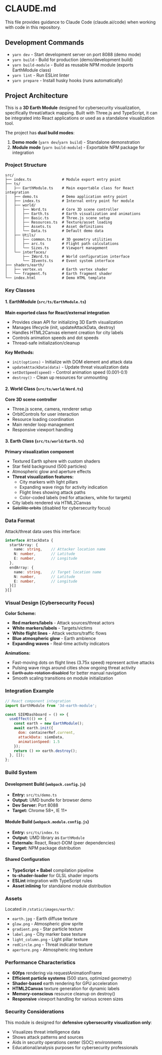 # CLAUDE.md

This file provides guidance to Claude Code (claude.ai/code) when working with code in this repository.

## Development Commands

- `yarn dev` - Start development server on port 8088 (demo mode)
- `yarn build` - Build for production (demo/development build)
- `yarn build-module` - Build as reusable NPM module (exports EarthModule class)
- `yarn lint` - Run ESLint linter
- `yarn prepare` - Install husky hooks (runs automatically)

## Project Architecture

This is a **3D Earth Module** designed for cybersecurity visualization, specifically threat/attack mapping. Built with Three.js and TypeScript, it can be integrated into React applications or used as a standalone visualization tool.

The project has **dual build modes**:
1. **Demo mode** (`yarn dev`/`yarn build`) - Standalone demonstration
2. **Module mode** (`yarn build-module`) - Exportable NPM package for integration

### Project Structure

```
src/
├── index.ts              # Module export entry point
├── ts/
│   ├── EarthModule.ts    # Main exportable class for React integration
│   ├── demo.ts           # Demo application entry point
│   ├── index.ts          # Internal entry point for module
│   ├── world/
│   │   ├── Word.ts       # Core 3D scene controller
│   │   ├── Earth.ts      # Earth visualization and animations
│   │   ├── Basic.ts      # Three.js scene setup
│   │   ├── Resources.ts  # Texture/asset loading
│   │   ├── Assets.ts     # Asset definitions
│   │   └── Data.ts       # Default demo data
│   ├── Utils/
│   │   ├── common.ts     # 3D geometry utilities
│   │   ├── arc.ts        # Flight path calculations
│   │   └── Sizes.ts      # Viewport management
│   └── interfaces/
│       ├── IWord.ts      # World configuration interface
│       └── IEvents.ts    # Event system interface
├── shaders/earth/
│   ├── vertex.vs         # Earth vertex shader
│   └── fragment.fs       # Earth fragment shader
└── index.html            # Demo HTML template
```

### Key Classes

#### 1. **EarthModule** (`src/ts/EarthModule.ts`)
**Main exported class for React/external integration**
- Provides clean API for initializing 3D Earth visualization
- Manages lifecycle (init, updateAttackData, destroy)
- Handles HTML2Canvas element creation for city labels
- Controls animation speeds and dot speeds
- Thread-safe initialization/cleanup

**Key Methods:**
- `init(options)` - Initialize with DOM element and attack data
- `updateAttackData(data)` - Update threat visualization data
- `setDotSpeed(speed)` - Control animation speed (0.001-0.1)
- `destroy()` - Clean up resources for unmounting

#### 2. **World Class** (`src/ts/world/Word.ts`)
**Core 3D scene controller**
- Three.js scene, camera, renderer setup
- OrbitControls for user interaction
- Resource loading coordination
- Main render loop management
- Responsive viewport handling

#### 3. **Earth Class** (`src/ts/world/Earth.ts`)
**Primary visualization component**
- Textured Earth sphere with custom shaders
- Star field background (500 particles)
- Atmospheric glow and aperture effects
- **Threat visualization features:**
  - City markers with light pillars
  - Expanding wave rings for activity indication
  - Flight lines showing attack paths
  - Color-coded labels (red for attackers, white for targets)
- City labels rendered via HTML2Canvas
- ~~Satellite orbits~~ (disabled for cybersecurity focus)

### Data Format

Attack/threat data uses this interface:

```typescript
interface AttackData {
  startArray: {
    name: string,    // Attacker location name
    N: number,       // Latitude
    E: number,       // Longitude
  },
  endArray: {
    name: string,    // Target location name  
    N: number,       // Latitude
    E: number,       // Longitude
  }[]
}[]
```

### Visual Design (Cybersecurity Focus)

**Color Scheme:**
- **Red markers/labels** - Attack sources/threat actors
- **White markers/labels** - Targets/victims
- **White flight lines** - Attack vectors/traffic flows
- **Blue atmospheric glow** - Earth ambience
- **Expanding waves** - Real-time activity indicators

**Animations:**
- Fast-moving dots on flight lines (3.75x speed) represent active attacks
- Pulsing wave rings around cities show ongoing threat activity
- ~~Earth auto-rotation disabled~~ for better manual navigation
- Smooth scaling transitions on module initialization

### Integration Example

```jsx
// React component integration
import EarthModule from '3d-earth-module';

const SIEMDashboard = () => {
  useEffect(() => {
    const earth = new EarthModule();
    await earth.init({
      dom: containerRef.current,
      attackData: siemData,
      animationSpeed: 1.5
    });
    return () => earth.destroy();
  }, []);
};
```

### Build System

#### Development Build (`webpack.config.js`)
- **Entry:** `src/ts/demo.ts`
- **Output:** UMD bundle for browser demo
- **Dev Server:** Port 8088
- **Target:** Chrome 58+, IE 11+

#### Module Build (`webpack.module.config.js`) 
- **Entry:** `src/ts/index.ts`
- **Output:** UMD library as `EarthModule`
- **Externals:** React, React-DOM (peer dependencies)
- **Target:** NPM package distribution

#### Shared Configuration
- **TypeScript + Babel** compilation pipeline
- **ts-shader-loader** for GLSL shader imports
- **ESLint** integration with TypeScript rules
- **Asset inlining** for standalone module distribution

### Assets

Located in `/static/images/earth/`:
- `earth.jpg` - Earth diffuse texture
- `glow.png` - Atmospheric glow sprite
- `gradient.png` - Star particle texture
- `label.png` - City marker base texture
- `light_column.png` - Light pillar texture
- `redCircle.png` - Threat indicator texture
- `aperture.png` - Atmospheric ring texture

### Performance Characteristics

- **60fps** rendering via requestAnimationFrame
- **Efficient particle systems** (500 stars, optimized geometry)
- **Shader-based** earth rendering for GPU acceleration
- **HTML2Canvas** texture generation for dynamic labels
- **Memory-conscious** resource cleanup on destroy()
- **Responsive** viewport handling for various screen sizes

### Security Considerations

This module is designed for **defensive cybersecurity visualization only**:
- Visualizes threat intelligence data
- Shows attack patterns and sources
- Aids in security operations center (SOC) environments
- Educational/analysis purposes for cybersecurity professionals